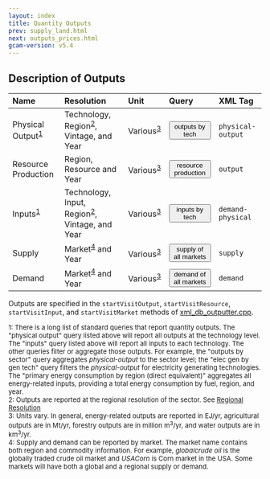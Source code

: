 ```yaml
---
layout: index
title: Quantity Outputs
prev: supply_land.html
next: outputs_prices.html
gcam-version: v5.4
---
```


## Description of Outputs

| Name | Resolution | Unit | Query | XML Tag |
| :--- | :--- | :--- | :--- | :--- |
| Physical Output<sup>[1](#table_footnote)</sup> | Technology, Region<sup>[2](#table_footnote)</sup>, Vintage, and Year  | Various<sup>[3](#table_footnote)</sup> | <span id="outputs by tech"><button onclick='getQuery("outputs by tech", "outputs by tech")'>outputs by tech</button></span> | `physical-output` |
| Resource Production | Region, Resource and Year   | Various<sup>[3](#table_footnote)</sup> | <span id="resource production"><button onclick='getQuery("resource production", "resource production")'>resource production</button></span> | `output` |
| Inputs<sup>[1](#table_footnote)</sup> | Technology, Input, Region<sup>[2](#table_footnote)</sup>, Vintage, and Year    | Various<sup>[3](#table_footnote)</sup> | <span id="inputs by tech"><button onclick='getQuery("inputs by tech", "inputs by tech")'>inputs by tech</button></span> | `demand-physical` |
| Supply | Market<sup>[4](#table_footnote)</sup> and Year   | Various<sup>[3](#table_footnote)</sup> | <span id="supply of all markets"><button onclick='getQuery("supply of all markets", "supply of all markets")'>supply of all markets</button></span> | `supply` |
| Demand | Market<sup>[4](#table_footnote)</sup> and Year   | Various<sup>[3](#table_footnote)</sup> | <span id="demand of all markets"><button onclick='getQuery("demand of all markets", "demand of all markets")'>demand of all markets</button></span> | `demand` |

Outputs are specified in the `startVisitOutput`, `startVisitResource`, `startVisitInput`, and `startVisitMarket` methods of [xml_db_outputter.cpp](https://github.com/JGCRI/gcam-core/blob/master/cvs/objects/reporting/source/xml_db_outputter.cpp).

<font size="-1">
<a name="table_footnote">1</a>: There is a long list of standard queries that report quantity outputs. The "physical output" query listed above will report all outputs at the technology level. The "inputs" query listed above will report all inputs to each technology. The other queries filter or aggregate those outputs. For example, the "outputs by sector" query aggregates <i>physical-output</i> to the sector level; the "elec gen by gen tech" query filters the <i>physical-output</i> for electricity generating technologies. The "primary energy consumption by region (direct equivalent)" aggregates all energy-related inputs, providing a total energy consumption by fuel, region, and year. <br/>
<a name="table_footnote">2</a>: Outputs are reported at the regional resolution of the sector. See <a href="common_assumptions.html#regional-resolution">Regional Resolution</a>  <br/>
<a name="table_footnote">3</a>: Units vary. In general, energy-related outputs are reported in EJ/yr, agricultural outputs are in Mt/yr, forestry outputs are in million m<sup>3</sup>/yr, and water outputs are in km<sup>3</sup>/yr.  <br/>
<a name="table_footnote">4</a>: Supply and demand can be reported by market. The market name contains both region and commodity information. For example, <i>globalcrude oil</i> is the globally traded crude oil market and <i>USACorn</i> is Corn market in the USA. Some markets will have both a global and a regional supply or demand.
</font>